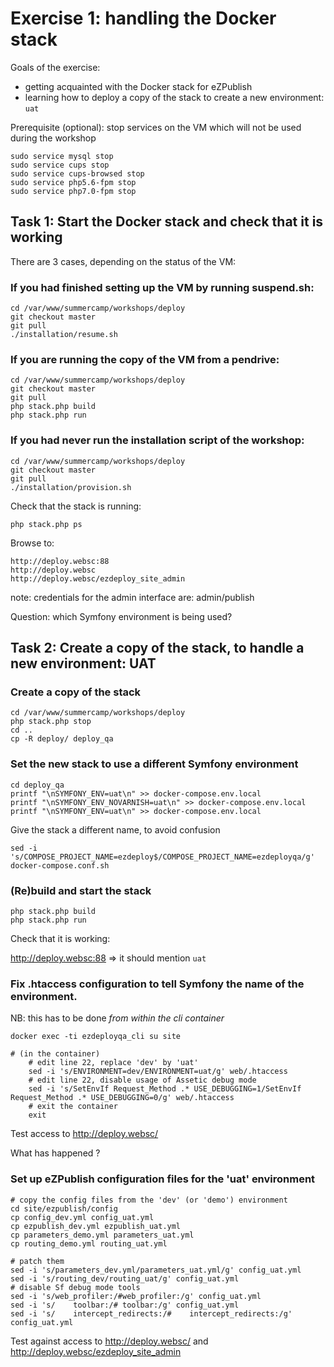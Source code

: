 Exercise 1: handling the Docker stack
=====================================

Goals of the exercise:
- getting acquainted with the Docker stack for eZPublish
- learning how to deploy a copy of the stack to create a new environment: `uat`


Prerequisite (optional): stop services on the VM which will not be used during the workshop

    sudo service mysql stop
    sudo service cups stop
    sudo service cups-browsed stop
    sudo service php5.6-fpm stop
    sudo service php7.0-fpm stop


## Task 1: Start the Docker stack and check that it is working

There are 3 cases, depending on the status of the VM:

### If you had finished setting up the VM by running suspend.sh:

    cd /var/www/summercamp/workshops/deploy
    git checkout master
    git pull
    ./installation/resume.sh

### If you are running the copy of the VM from a pendrive:

    cd /var/www/summercamp/workshops/deploy
    git checkout master
    git pull
    php stack.php build
    php stack.php run

### If you had never run the installation script of the workshop:

    cd /var/www/summercamp/workshops/deploy
    git checkout master
    git pull
    ./installation/provision.sh

Check that the stack is running:

    php stack.php ps

Browse to:

    http://deploy.websc:88
    http://deploy.websc
    http://deploy.websc/ezdeploy_site_admin

note: credentials for the admin interface are: admin/publish

Question: which Symfony environment is being used?

## Task 2: Create a copy of the stack, to handle a new environment: UAT

### Create a copy of the stack

    cd /var/www/summercamp/workshops/deploy
    php stack.php stop
    cd ..
    cp -R deploy/ deploy_qa

### Set the new stack to use a different Symfony environment

    cd deploy_qa
    printf "\nSYMFONY_ENV=uat\n" >> docker-compose.env.local
    printf "\nSYMFONY_ENV_NOVARNISH=uat\n" >> docker-compose.env.local
    printf "\nSYMFONY_ENV=uat\n" >> docker-compose.env.local

Give the stack a different name, to avoid confusion

    sed -i 's/COMPOSE_PROJECT_NAME=ezdeploy$/COMPOSE_PROJECT_NAME=ezdeployqa/g' docker-compose.conf.sh

### (Re)build and start the stack

    php stack.php build
    php stack.php run

Check that it is working:

  http://deploy.websc:88 => it should mention `uat`

### Fix .htaccess configuration to tell Symfony the name of the environment.

NB: this has to be done *from within the cli container*

    docker exec -ti ezdeployqa_cli su site
    
    # (in the container)
        # edit line 22, replace 'dev' by 'uat'
        sed -i 's/ENVIRONMENT=dev/ENVIRONMENT=uat/g' web/.htaccess
        # edit line 22, disable usage of Assetic debug mode 
        sed -i 's/SetEnvIf Request_Method .* USE_DEBUGGING=1/SetEnvIf Request_Method .* USE_DEBUGGING=0/g' web/.htaccess
        # exit the container
        exit

Test access to http://deploy.websc/

What has happened ?

### Set up eZPublish configuration files for the 'uat' environment

    # copy the config files from the 'dev' (or 'demo') environment
    cd site/ezpublish/config
    cp config_dev.yml config_uat.yml
    cp ezpublish_dev.yml ezpublish_uat.yml
    cp parameters_demo.yml parameters_uat.yml
    cp routing_demo.yml routing_uat.yml

    # patch them
    sed -i 's/parameters_dev.yml/parameters_uat.yml/g' config_uat.yml
    sed -i 's/routing_dev/routing_uat/g' config_uat.yml
    # disable Sf debug mode tools
    sed -i 's/web_profiler:/#web_profiler:/g' config_uat.yml
    sed -i 's/    toolbar:/# toolbar:/g' config_uat.yml
    sed -i 's/    intercept_redirects:/#    intercept_redirects:/g' config_uat.yml

Test against access to http://deploy.websc/ and http://deploy.websc/ezdeploy_site_admin
